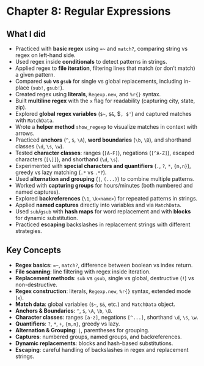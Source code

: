 # Chapter 8: Regular Expressions

## What I did
- Practiced with **basic regex** using `=~` and `match?`, comparing string vs regex on left-hand side.  
- Used regex inside **conditionals** to detect patterns in strings.  
- Applied regex to **file iteration**, filtering lines that match (or don’t match) a given pattern.  
- Compared **`sub` vs `gsub`** for single vs global replacements, including in-place (`sub!`, `gsub!`).  
- Created regex using **literals**, `Regexp.new`, and `%r{}` syntax.  
- Built **multiline regex** with the `x` flag for readability (capturing city, state, zip).  
- Explored **global regex variables** (`$~`, `$&`, $`, $'`) and captured matches with `MatchData`.  
- Wrote a **helper method** `show_regexp` to visualize matches in context with arrows.  
- Practiced **anchors** (`^`, `$`, `\A`), **word boundaries** (`\b`, `\B`), and shorthand classes (`\d`, `\s`, `\w`).  
- Tested **character classes**: ranges (`[A-F]`), negations (`[^A-Z]`), escaped characters (`[\]]`), and shorthand (`\d`, `\s`).  
- Experimented with **special characters and quantifiers** (`.`, `?`, `*`, `{m,n}`), greedy vs lazy matching (`.*` vs `.*?`).  
- Used **alternation and grouping** (`|`, `(...)`) to combine multiple patterns.  
- Worked with **capturing groups** for hours/minutes (both numbered and named captures).  
- Explored **backreferences** (`\1`, `\k<name>`) for repeated patterns in strings.  
- Applied **named captures** directly into variables and via `MatchData`.  
- Used `sub`/`gsub` with **hash maps** for word replacement and with **blocks** for dynamic substitution.  
- Practiced **escaping** backslashes in replacement strings with different strategies.

## Key Concepts
- **Regex basics**: `=~`, `match?`, difference between boolean vs index return.  
- **File scanning**: line filtering with regex inside iteration.  
- **Replacement methods**: `sub` vs `gsub`, single vs global, destructive (`!`) vs non-destructive.  
- **Regex construction**: literals, `Regexp.new`, `%r{}` syntax, extended mode (`x`).  
- **Match data**: global variables (`$~`, `$&`, etc.) and `MatchData` object.  
- **Anchors & Boundaries**: `^`, `$`, `\A`, `\b`, `\B`.  
- **Character classes**: ranges `[a-z]`, negations `[^...]`, shorthand `\d`, `\s`, `\w`.  
- **Quantifiers**: `?`, `*`, `+`, `{m,n}`, greedy vs lazy.  
- **Alternation & Grouping**: `|`, parentheses for grouping.  
- **Captures**: numbered groups, named groups, and backreferences.  
- **Dynamic replacements**: blocks and hash-based substitutions.  
- **Escaping**: careful handling of backslashes in regex and replacement strings.  
